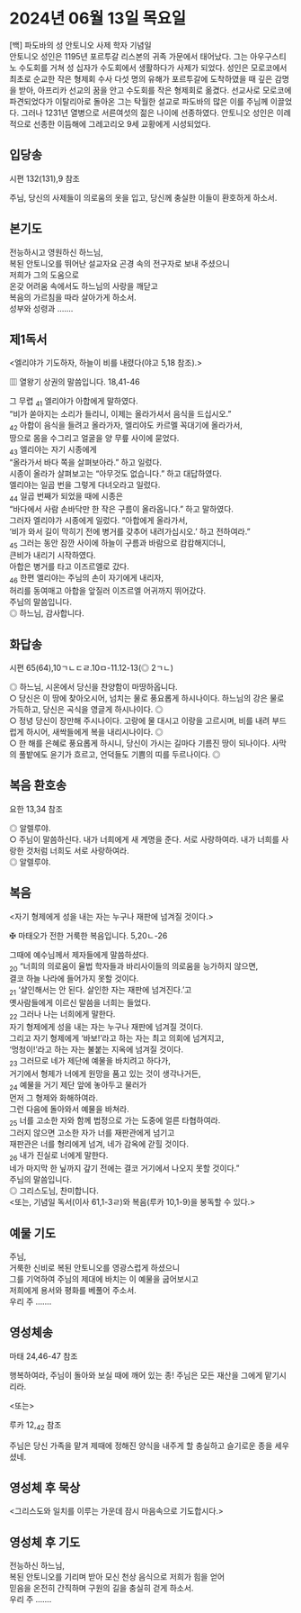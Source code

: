 # 2024년 06월 13일 목요일

[백] 파도바의 성 안토니오 사제 학자 기념일  
안토니오 성인은 1195년 포르투갈 리스본의 귀족 가문에서 태어났다. 그는 아우구스티노 수도회를 거쳐 성 십자가 수도회에서 생활하다가 사제가 되었다. 성인은 모로코에서 최초로 순교한 작은 형제회 수사 다섯 명의 유해가 포르투갈에 도착하였을 때 깊은 감명을 받아, 아프리카 선교의 꿈을 안고 수도회를 작은 형제회로 옮겼다. 선교사로 모로코에 파견되었다가 이탈리아로 돌아온 그는 탁월한 설교로 파도바의 많은 이를 주님께 이끌었다. 그러나 1231년 열병으로 서른여섯의 젊은 나이에 선종하였다. 안토니오 성인은 이례적으로 선종한 이듬해에 그레고리오 9세 교황에게 시성되었다.


## 입당송

시편 132(131),9 참조

주님, 당신의 사제들이 의로움의 옷을 입고, 당신께 충실한 이들이 환호하게 하소서.  
  
## 본기도

전능하시고 영원하신 하느님,  
복된 안토니오를 뛰어난 설교자요 곤경 속의 전구자로 보내 주셨으니  
저희가 그의 도움으로  
온갖 어려움 속에서도 하느님의 사랑을 깨닫고  
복음의 가르침을 따라 살아가게 하소서.  
성부와 성령과 …….  
  
## 제1독서

<엘리야가 기도하자, 하늘이 비를 내렸다(야고 5,18 참조).>

▥ 열왕기 상권의 말씀입니다. 18,41-46

그 무렵 <sub>41</sub> 엘리야가 아합에게 말하였다.  
“비가 쏟아지는 소리가 들리니, 이제는 올라가셔서 음식을 드십시오.”  
<sub>42</sub> 아합이 음식을 들려고 올라가자, 엘리야도 카르멜 꼭대기에 올라가서,  
땅으로 몸을 수그리고 얼굴을 양 무릎 사이에 묻었다.  
<sub>43</sub> 엘리야는 자기 시종에게  
“올라가서 바다 쪽을 살펴보아라.” 하고 일렀다.  
시종이 올라가 살펴보고는 “아무것도 없습니다.” 하고 대답하였다.  
엘리야는 일곱 번을 그렇게 다녀오라고 일렀다.  
<sub>44</sub> 일곱 번째가 되었을 때에 시종은  
“바다에서 사람 손바닥만 한 작은 구름이 올라옵니다.” 하고 말하였다.  
그러자 엘리야가 시종에게 일렀다. “아합에게 올라가서,  
‘비가 와서 길이 막히기 전에 병거를 갖추어 내려가십시오.’ 하고 전하여라.”  
<sub>45</sub> 그러는 동안 잠깐 사이에 하늘이 구름과 바람으로 캄캄해지더니,  
큰비가 내리기 시작하였다.  
아합은 병거를 타고 이즈르엘로 갔다.  
<sub>46</sub> 한편 엘리야는 주님의 손이 자기에게 내리자,  
허리를 동여매고 아합을 앞질러 이즈르엘 어귀까지 뛰어갔다.  
주님의 말씀입니다.  
◎ 하느님, 감사합니다.  
  
## 화답송

시편 65(64),10ㄱㄴㄷㄹ.10ㅁ-11.12-13(◎ 2ㄱㄴ)

◎ 하느님, 시온에서 당신을 찬양함이 마땅하옵니다.  
○ 당신은 이 땅에 찾아오시어, 넘치는 물로 풍요롭게 하시나이다. 하느님의 강은 물로 가득하고, 당신은 곡식을 영글게 하시나이다. ◎  
○ 정녕 당신이 장만해 주시나이다. 고랑에 물 대시고 이랑을 고르시며, 비를 내려 부드럽게 하시어, 새싹들에게 복을 내리시나이다. ◎  
○ 한 해를 은혜로 풍요롭게 하시니, 당신이 가시는 길마다 기름진 땅이 되나이다. 사막의 풀밭에도 윤기가 흐르고, 언덕들도 기쁨의 띠를 두르나이다. ◎  
  
## 복음 환호송

요한 13,34 참조

◎ 알렐루야.  
○ 주님이 말씀하신다. 내가 너희에게 새 계명을 준다. 서로 사랑하여라. 내가 너희를 사랑한 것처럼 너희도 서로 사랑하여라.  
◎ 알렐루야.  
  
## 복음

<자기 형제에게 성을 내는 자는 누구나 재판에 넘겨질 것이다.>

✠ 마태오가 전한 거룩한 복음입니다. 5,20ㄴ-26

그때에 예수님께서 제자들에게 말씀하셨다.  
<sub>20</sub> “너희의 의로움이 율법 학자들과 바리사이들의 의로움을 능가하지 않으면,  
결코 하늘 나라에 들어가지 못할 것이다.  
<sub>21</sub> ‘살인해서는 안 된다. 살인한 자는 재판에 넘겨진다.’고  
옛사람들에게 이르신 말씀을 너희는 들었다.  
<sub>22</sub> 그러나 나는 너희에게 말한다.  
자기 형제에게 성을 내는 자는 누구나 재판에 넘겨질 것이다.  
그리고 자기 형제에게 ‘바보!’라고 하는 자는 최고 의회에 넘겨지고,  
‘멍청이!’라고 하는 자는 불붙는 지옥에 넘겨질 것이다.  
<sub>23</sub> 그러므로 네가 제단에 예물을 바치려고 하다가,  
거기에서 형제가 너에게 원망을 품고 있는 것이 생각나거든,  
<sub>24</sub> 예물을 거기 제단 앞에 놓아두고 물러가  
먼저 그 형제와 화해하여라.  
그런 다음에 돌아와서 예물을 바쳐라.  
<sub>25</sub> 너를 고소한 자와 함께 법정으로 가는 도중에 얼른 타협하여라.  
그러지 않으면 고소한 자가 너를 재판관에게 넘기고  
재판관은 너를 형리에게 넘겨, 네가 감옥에 갇힐 것이다.  
<sub>26</sub> 내가 진실로 너에게 말한다.  
네가 마지막 한 닢까지 갚기 전에는 결코 거기에서 나오지 못할 것이다.”  
주님의 말씀입니다.  
◎ 그리스도님, 찬미합니다.  
<또는, 기념일 독서(이사 61,1-3ㄹ)와 복음(루카 10,1-9)을 봉독할 수 있다.>  
  
## 예물 기도

주님,  
거룩한 신비로 복된 안토니오를 영광스럽게 하셨으니  
그를 기억하여 주님의 제대에 바치는 이 예물을 굽어보시고  
저희에게 용서와 평화를 베풀어 주소서.  
우리 주 …….  
  
## 영성체송

마태 24,46-47 참조

행복하여라, 주님이 돌아와 보실 때에 깨어 있는 종! 주님은 모든 재산을 그에게 맡기시리라.  
  
<또는>  
  
루카 12,<sub>42</sub> 참조  
  
주님은 당신 가족을 맡겨 제때에 정해진 양식을 내주게 할 충실하고 슬기로운 종을 세우셨네.  
## 영성체 후 묵상

<그리스도와 일치를 이루는 가운데 잠시 마음속으로 기도합시다.>  
## 영성체 후 기도

전능하신 하느님,  
복된 안토니오를 기리며 받아 모신 천상 음식으로 저희가 힘을 얻어  
믿음을 온전히 간직하며 구원의 길을 충실히 걷게 하소서.  
우리 주 …….
